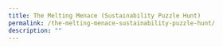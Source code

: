 ```yaml
---
title: The Melting Menace (Sustainability Puzzle Hunt)
permalink: /the-melting-menace-sustainability-puzzle-hunt/
description: ""
---
```


